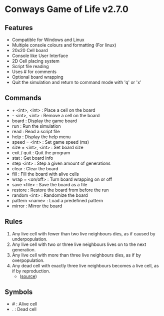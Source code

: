# Conways Game of Life v2.7.0
## Features
 - Compatible for Windows and Linux
 - Multiple console colours and formatting (For linux)
 - 20x20 Cell board
 - Console like User Interface
 - 2D Cell placing system
 - Script file reading
 - Uses # for comments
 - Optional board wrapping
 - Quit the simulation and return to command mode with 'q' or 'x'
## Commands
 - \+ \<int\>, \<int\>    : Place a cell on the board
 - \- \<int\>, \<int\>    : Remove a cell on the board
 - board             : Display the game board
 - run               : Run the simulation
 - read              : Read a script file
 - help              : Display the help menu
 - speed = \<int\>     : Set game speed (ms)
 - size = \<int\>, \<int\> : Set board size
 - exit / quit       : Quit the program
 - stat              : Get board info
 - step \<int\>        : Step a given amount of generations
 - clear             : Clear the board
 - fill              : Fill the board with alive cells
 - wrap = \<on/off\>      : Turn board wrapping on or off
 - save \<file\>           : Save the board as a file
 - restore            : Restore the board from before the run
 - random \<int\> : Randomize the board
 - pattern \<name\> : Load a predefined pattern
 - mirror : Mirror the board
## Rules
1. Any live cell with fewer than two live neighbours dies, as if caused by underpopulation.
2. Any live cell with two or three live neighbours lives on to the next generation.
3. Any live cell with more than three live neighbours dies, as if by overpopulation.
4. Any dead cell with exactly three live neighbours becomes a live cell, as if by reproduction.
   - ([source](https://rustwasm.github.io/book/game-of-life/rules.html))
  
## Symbols
- \#  : Alive cell
- .  : Dead cell
